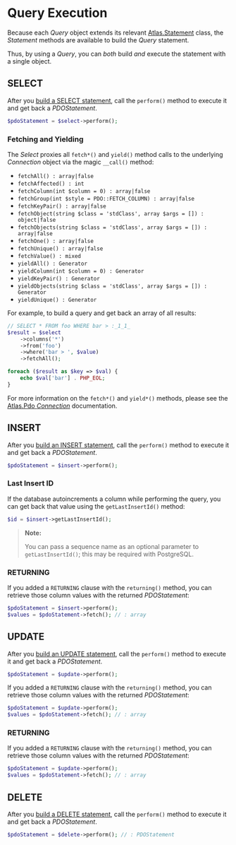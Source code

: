 # Query Execution

Because each _Query_ object extends its relevant
[Atlas.Statement](http://atlasphp.io/dymaxion/statement) class,
the _Statement_ methods are available to build the _Query_ statement.

Thus, by using a _Query_, you can *both* build *and* execute the statement with
a single object.

## SELECT

After you [build a SELECT statement](http://atlasphp.io/dymaxion/statement/select.html),
call the `perform()` method to execute it and get back a _PDOStatement_.

```php
$pdoStatement = $select->perform();
```

### Fetching and Yielding

The _Select_ proxies all `fetch*()` and `yield()` method calls to the underlying
_Connection_ object via the magic `__call()` method:

- `fetchAll() : array|false`
- `fetchAffected() : int`
- `fetchColumn(int $column = 0) : array|false`
- `fetchGroup(int $style = PDO::FETCH_COLUMN) : array|false`
- `fetchKeyPair() : array|false`
- `fetchObject(string $class = 'stdClass', array $args = []) : object|false`
- `fetchObjects(string $class = 'stdClass', array $args = []) : array|false`
- `fetchOne() : array|false`
- `fetchUnique() : array|false`
- `fetchValue() : mixed`
- `yieldAll() : Generator`
- `yieldColumn(int $column = 0) : Generator`
- `yieldKeyPair() : Generator`
- `yieldObjects(string $class = 'stdClass', array $args = []) : Generator`
- `yieldUnique() : Generator`

For example, to build a query and get back an array of all results:

```php
// SELECT * FROM foo WHERE bar > :_1_1_
$result = $select
    ->columns('*')
    ->from('foo')
    ->where('bar > ', $value)
    ->fetchAll();

foreach ($result as $key => $val) {
    echo $val['bar'] . PHP_EOL;
}
```

For more information on the `fetch*()` and `yield*()` methods, please see the
[Atlas.Pdo _Connection_](http://atlasphp.io/dymaxion/pdo/connection.html)
documentation.

## INSERT

After you [build an INSERT statement](http://atlasphp.io/dymaxion/statement/insert.html),
call the `perform()` method to execute it and get back a _PDOStatement_.

```php
$pdoStatement = $insert->perform();
```

### Last Insert ID

If the database autoincrements a column while performing the query, you can get
back that value using the `getLastInsertId()` method:

```php
$id = $insert->getLastInsertId();
```

> **Note:**
>
> You can pass a sequence name as an optional parameter to `getLastInsertId()`;
> this may be required with PostgreSQL.

### RETURNING

If you added a `RETURNING` clause with the `returning()` method, you can
retrieve those column values with the returned _PDOStatement_:

```php
$pdoStatement = $insert->perform();
$values = $pdoStatement->fetch(); // : array
```

## UPDATE

After you [build an UPDATE statement](http://atlasphp.io/dymaxion/statement/update.html),
call the `perform()` method to execute it and get back a _PDOStatement_.

```php
$pdoStatement = $update->perform();
```

If you added a `RETURNING` clause with the `returning()` method, you can
retrieve those column values with the returned _PDOStatement_:

```php
$pdoStatement = $update->perform();
$values = $pdoStatement->fetch(); // : array
```

### RETURNING

If you added a `RETURNING` clause with the `returning()` method, you can
retrieve those column values with the returned _PDOStatement_:

```php
$pdoStatement = $update->perform();
$values = $pdoStatement->fetch(); // : array
```

## DELETE

After you [build a DELETE statement](http://atlasphp.io/dymaxion/statement/delete.html),
call the `perform()` method to execute it and get back a _PDOStatement_.

```php
$pdoStatement = $delete->perform(); // : PDOStatement
```
